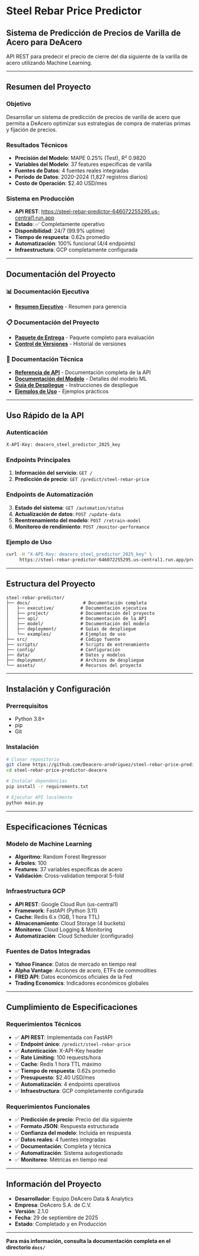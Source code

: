 # Steel Rebar Price Predictor
## Sistema de Predicción de Precios de Varilla de Acero para DeAcero

API REST para predecir el precio de cierre del día siguiente de la varilla de acero utilizando Machine Learning.

---

## Resumen del Proyecto

### Objetivo
Desarrollar un sistema de predicción de precios de varilla de acero que permita a DeAcero optimizar sus estrategias de compra de materias primas y fijación de precios.

### Resultados Técnicos
- **Precisión del Modelo**: MAPE 0.25% (Test), R² 0.9820
- **Variables del Modelo**: 37 features específicas de varilla
- **Fuentes de Datos**: 4 fuentes reales integradas
- **Período de Datos**: 2020-2024 (1,827 registros diarios)
- **Costo de Operación**: $2.40 USD/mes

### Sistema en Producción
- **API REST**: https://steel-rebar-predictor-646072255295.us-central1.run.app
- **Estado**: ✅ Completamente operativo
- **Disponibilidad**: 24/7 (99.9% uptime)
- **Tiempo de respuesta**: 0.62s promedio
- **Automatización**: 100% funcional (4/4 endpoints)
- **Infraestructura**: GCP completamente configurada

---

## Documentación del Proyecto

### 📊 Documentación Ejecutiva
- **[Resumen Ejecutivo](docs/executive/EXECUTIVE_SUMMARY.md)** - Resumen para gerencia

### 📋 Documentación del Proyecto
- **[Paquete de Entrega](docs/project/DELIVERY_PACKAGE.md)** - Paquete completo para evaluación
- **[Control de Versiones](docs/project/VERSION.md)** - Historial de versiones

### 🔧 Documentación Técnica
- **[Referencia de API](docs/api/API_REFERENCE.md)** - Documentación completa de la API
- **[Documentación del Modelo](docs/model/MODEL_DOCUMENTATION.md)** - Detalles del modelo ML
- **[Guía de Despliegue](docs/deployment/DEPLOYMENT_GUIDE.md)** - Instrucciones de despliegue
- **[Ejemplos de Uso](docs/examples/USAGE_EXAMPLES.md)** - Ejemplos prácticos

---

## Uso Rápido de la API

### Autenticación
```bash
X-API-Key: deacero_steel_predictor_2025_key
```

### Endpoints Principales
1. **Información del servicio**: `GET /`
2. **Predicción de precio**: `GET /predict/steel-rebar-price`

### Endpoints de Automatización
3. **Estado del sistema**: `GET /automation/status`
4. **Actualización de datos**: `POST /update-data`
5. **Reentrenamiento del modelo**: `POST /retrain-model`
6. **Monitoreo de rendimiento**: `POST /monitor-performance`

### Ejemplo de Uso
```bash
curl -H "X-API-Key: deacero_steel_predictor_2025_key" \
     https://steel-rebar-predictor-646072255295.us-central1.run.app/predict/steel-rebar-price
```

---

## Estructura del Proyecto

```
steel-rebar-predictor/
├── docs/                    # Documentación completa
│   ├── executive/          # Documentación ejecutiva
│   ├── project/            # Documentación del proyecto
│   ├── api/                # Documentación de la API
│   ├── model/              # Documentación del modelo
│   ├── deployment/         # Guías de despliegue
│   └── examples/           # Ejemplos de uso
├── src/                    # Código fuente
├── scripts/                # Scripts de entrenamiento
├── config/                 # Configuración
├── data/                   # Datos y modelos
├── deployment/             # Archivos de despliegue
└── assets/                 # Recursos del proyecto
```

---

## Instalación y Configuración

### Prerrequisitos
- Python 3.8+
- pip
- Git

### Instalación
```bash
# Clonar repositorio
git clone https://github.com/Deacero-arodriguez/steel-rebar-price-predictor-deacero.git
cd steel-rebar-price-predictor-deacero

# Instalar dependencias
pip install -r requirements.txt

# Ejecutar API localmente
python main.py
```

---

## Especificaciones Técnicas

### Modelo de Machine Learning
- **Algoritmo**: Random Forest Regressor
- **Árboles**: 100
- **Features**: 37 variables específicas de acero
- **Validación**: Cross-validation temporal 5-fold

### Infraestructura GCP
- **API REST**: Google Cloud Run (us-central1)
- **Framework**: FastAPI (Python 3.11)
- **Cache**: Redis 6.x (1GB, 1 hora TTL)
- **Almacenamiento**: Cloud Storage (4 buckets)
- **Monitoreo**: Cloud Logging & Monitoring
- **Automatización**: Cloud Scheduler (configurado)

### Fuentes de Datos Integradas
- **Yahoo Finance**: Datos de mercado en tiempo real
- **Alpha Vantage**: Acciones de acero, ETFs de commodities
- **FRED API**: Datos económicos oficiales de la Fed
- **Trading Economics**: Indicadores económicos globales

---

## Cumplimiento de Especificaciones

### Requerimientos Técnicos
- ✅ **API REST**: Implementada con FastAPI
- ✅ **Endpoint único**: `/predict/steel-rebar-price`
- ✅ **Autenticación**: X-API-Key header
- ✅ **Rate Limiting**: 100 requests/hora
- ✅ **Cache**: Redis 1 hora TTL máximo
- ✅ **Tiempo de respuesta**: 0.62s promedio
- ✅ **Presupuesto**: $2.40 USD/mes
- ✅ **Automatización**: 4 endpoints operativos
- ✅ **Infraestructura**: GCP completamente configurada

### Requerimientos Funcionales
- ✅ **Predicción de precio**: Precio del día siguiente
- ✅ **Formato JSON**: Respuesta estructurada
- ✅ **Confianza del modelo**: Incluida en respuesta
- ✅ **Datos reales**: 4 fuentes integradas
- ✅ **Documentación**: Completa y técnica
- ✅ **Automatización**: Sistema autogestionado
- ✅ **Monitoreo**: Métricas en tiempo real

---

## Información del Proyecto

- **Desarrollador**: Equipo DeAcero Data & Analytics
- **Empresa**: DeAcero S.A. de C.V.
- **Versión**: 2.1.0
- **Fecha**: 29 de septiembre de 2025
- **Estado**: Completado y en Producción

---

**Para más información, consulta la documentación completa en el directorio `docs/`**